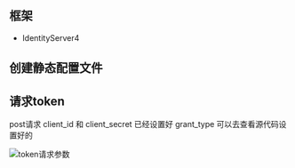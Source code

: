 ## 框架

- IdentityServer4





## 创建静态配置文件





## 请求token

post请求 client_id 和 client_secret 已经设置好 grant_type 可以去查看源代码设置好的

![token请求参数](C:\Users\Z\Desktop\identyty-server4-learning\Document\images\token请求参数.png)

